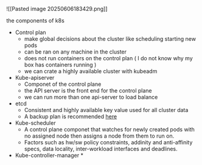 ![[Pasted image 20250606183429.png]]


the components of k8s
* Control plan
	* make global decisions about the cluster like scheduling starting new pods 
	* can be ran on any machine in the cluster
	* does not run containers on the control plan ( I do not know why my box has containers running )
	* we can crate a highly available cluster with kubeadm 
* Kube-apiserver
	* Componet of the control plane 
	* the API server is the front end for the control plane 
	* we can run more than one api-server to load balance 
* etcd
	* Consistent and highly available key value used for all cluster data 
	* A backup plan is recommended [here](https://kubernetes.io/docs/tasks/administer-cluster/configure-upgrade-etcd/#backing-up-an-etcd-cluster)
* Kube-scheduler 
	* A control plane componet that watches for newly created pods with no assigned node then assigns a node from them to run on. 
	* Factors such as hw/sw policy constraints, addinity and anti-affinity specs, data locality, inter-workload interfaces and deadlines.
* Kube-controller-manager 
	* 